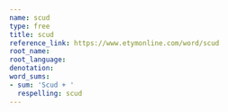 ```yaml
---
name: scud
type: free
title: scud
reference_link: https://www.etymonline.com/word/scud
root_name: 
root_language: 
denotation: 
word_sums:
- sum: 'Scud + '
  respelling: scud
---
```


